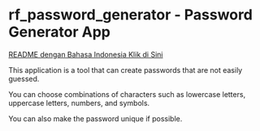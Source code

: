 # rf_password_generator - Password Generator App

[README dengan Bahasa Indonesia Klik di Sini](https://github.com/rakifsul/rf_password_generator/blob/main/README_id.md)

This application is a tool that can create passwords that are not easily guessed.

You can choose combinations of characters such as lowercase letters, uppercase letters, numbers, and symbols.

You can also make the password unique if possible.